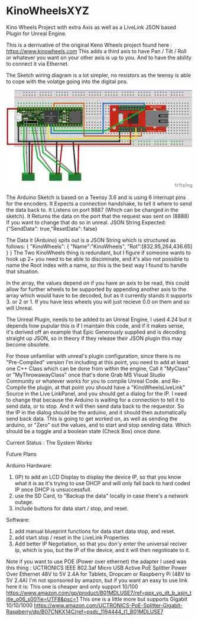 # KinoWheelsXYZ
Kino Wheels Project with extra Axis as well as a LiveLink JSON based Plugin for Unreal Engine.

This is a derrivative of the original Keno Wheels project found here : https://www.kinowheels.com This adds a third axis to have Pan / Tilt / Roll or whatever you want on your other axis is up to you. And to have the ability to connect it via Ethernet.

The Sketch wiring diagram is a lot simpler, no resistors as the teensy is able to cope with the volatge going into the digital pns.

![Arduino Sketch](/images/KinoWheels_bb.png)

The Arduino Sketch is based on a Teensy 3.6 and is using 6 interrupt pins for the encoders.
It Expects a connection handshake, to tell it where to send the data back to. It Listens on port 8887 (Which can be changed in the sketch). It Returns the data on the port that the request was sent on (8888) If you want to change that do so in unreal.
JSON String Expected:
{"SendData": true,"ResetData": false}

The Data it (Arduino) spits out is a JSON String which is structured as follows:
{
"KinoWheels":
  {
  "Name":"KinoWheels",
  "Rot":[832.95,264,436.65]
  }
}
The Two KinoWheels thing is redundant, but I figure if someone wants to hook up 2+ you need to be able to disciminate, and it's also not possible to name the Root index with a name, so this is the best way I found to handle that situation.

In the array, the values depend on if you have an axis to be read, this could allow for further wheels to be supported by appending another axis to the array which would have to be decoded, but as it currently stands it supports 3. or 2 or 1. If you have less wheels you will just recieve 0.0 on them and so will Unreal. 

The Unreal Plugin, needs to be added to an Unreal Engine, I used 4.24 but it depends how pupular this is if I maintain this code, and if it makes sense, it's derived off an example that Epic Generously supplied and is decoding straight up JSON, so in theory if they release their JSON plugin this may become obsolete.

For those unfamiliar with unreal's plugin configuration, since there is no "Pre-Compiled" version I'm including at this point, you need to add at least one C++ Class which can be done from within the engine, Call it "MyClass" or "MyThrowawayClass" once that's done Grab MS Visual Studio Community or whatever works for you to compile Unreal Code. and Re-Compile the plugin, at that point you should have a "KinoWheelsLiveLink" Source in the Live LinkPanel, and you should get a dialog for the IP. I need to change that because the Arduino is waiting for a connection to tell it to send data, or to stop. And it will then send data back to the requestor. So the IP in the dialog should be the arduino, and it should then automatically send back data. This is going to get worked on, as well as sending the arduino, or "Zero" out the values, and to start and stop sending data. Which should be a toggle and a boolean state (Check Box) once done.

Current Status :
The System Works

Future Plans

Arduino Hardware:
1) (IP) to add an LCD Display to display the device IP, so that you know what it is as it's trying to use DHCP and will only fall back to hard coded IP once DHCP is unsuccessfull.
2) use the SD Card, to "Backup the data" locally in case there's a network outage.
3) include buttons for data start / stop, and reset.

Software:
1) add manual blueprint functions for data start data stop, and reset.
2) add start stop / reset in the LiveLink Properties
3) Add better IP Negotiation, so that you don'y enter the universal reciver ip, which is you, but the IP of the device, and it will then negotioate to it.

Note if you want to use POE (Power over ethernet) the adapter I used was this thing :
UCTRONICS IEEE 802.3af Micro USB Active PoE Splitter Power Over Ethernet 48V to 5V 2.4A for Tablets, Dropcam or Raspberry Pi (48V to 5V 2.4A) 
I'm not sponsored by amazon, but if you want an easy to use link here it is:
This one is cheaper and only support 10/100
https://www.amazon.com/gp/product/B01MDLUSE7/ref=ppx_yo_dt_b_asin_title_o06_s00?ie=UTF8&psc=1
This one is a little more but supports Gigabit 10/10/1000
https://www.amazon.com/UCTRONICS-PoE-Splitter-Gigabit-Raspberry/dp/B07CNKX14C/ref=psdc_1194444_t1_B01MDLUSE7
